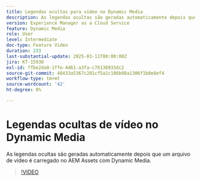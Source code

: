 ```yaml
---
title: Legendas ocultas para vídeo no Dynamic Media
description: As legendas ocultas são geradas automaticamente depois que um arquivo de vídeo é carregado no Dynamic Media.
version: Experience Manager as a Cloud Service
feature: Dynamic Media
role: User
level: Intermediate
doc-type: Feature Video
duration: 233
last-substantial-update: 2025-03-11T00:00:00Z
jira: KT-15930
exl-id: ffbe2da8-1ffe-4d61-a3fa-c76136933dc2
source-git-commit: 48433a5367c281cf5a1c106b08a1306f1b0e8ef4
workflow-type: tm+mt
source-wordcount: '42'
ht-degree: 0%

---
```


# Legendas ocultas de vídeo no Dynamic Media

As legendas ocultas são geradas automaticamente depois que um arquivo de vídeo é carregado no AEM Assets com Dynamic Media.

>[!VIDEO](https://video.tv.adobe.com/v/3432627/?learn=on)
